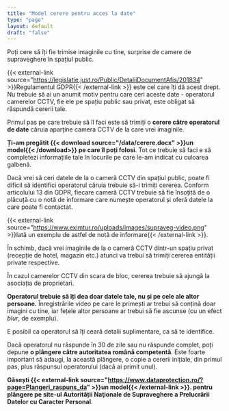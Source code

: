 ```yaml
---
title: "Model cerere pentru acces la date"
type: "page"
layout: default
draft: "false"
---
```


Poți cere să îți fie trimise imaginile cu tine, surprise de camere de supraveghere în spațiul public. 

{{< external-link source="https://legislatie.just.ro/Public/DetaliiDocumentAfis/201834" >}}Regulamentul GDPR{{< /external-link >}} este cel care îți dă acest drept. Nu trebuie să ai un anumit motiv pentru care ceri aceste date - operatorul camerelor CCTV, fie ele pe spațiu public sau privat, este obligat să răspundă cererii tale. 

Primul pas pe care trebuie să îl faci este să trimiți o **cerere către operatorul de date** căruia aparține camera CCTV de la care vrei imaginile. 

**Ți-am pregătit {{< download source="/data/cerere.docx" >}}un model{{< /download>}} pe care îl poți folosi**. Tot ce trebuie să faci e să completezi informațiile tale în locurile pe care le-am indicat cu culoarea galbenă. 

Dacă vrei să ceri datele de la o cameră CCTV din spațiul public, poate fi dificil să identifici operatorul căruia trebuie să-i trimiți cererea. Conform articolului 13 din GDPR, fiecare cameră CCTV trebuie să fie însoțită de o plăcuță cu o notă de informare care numește operatorul și oferă datele la care poate fi contactat. 

{{< external-link source="https://www.eximtur.ro/uploads/images/supraveg-video.png" >}}Iată un exemplu de astfel de notă de informare{{< /external-link >}}.

În schimb, dacă vrei imaginile de la o cameră CCTV dintr-un spațiu privat (recepție de hotel, magazin etc.) atunci va trebui să trimiți cererea entității private respective. 

În cazul camerelor CCTV din scara de bloc, cererea trebuie să ajungă la asociația de proprietari. 

**Operatorul trebuie să îți dea doar datele tale, nu și pe cele ale altor persoane.** Înregistrările video pe care le primești ar trebui să conțină doar imagini cu tine, iar fețele altor persoane ar trebui să fie ascunse (cu un efect _blur_, de exemplu). 

E posibil ca operatorul să îți ceară detalii suplimentare, ca să te identifice. 

Dacă operatorul nu răspunde în 30 de zile sau nu răspunde complet, poți depune **o plângere către autoritatea română competentă**. Este foarte important să adaugi, la această plângere, o copie a cererii inițiale, din primul pas, plus răspunsul operatorului (dacă ai primit unul). 

**Găsești {{< external-link source="https://www.dataprotection.ro/?page=Plangeri_raspuns_da" >}}un model{{< /external-link >}}. pentru plângere pe site-ul Autorității Naţionale de Supraveghere a Prelucrării Datelor cu Caracter Personal**. 

